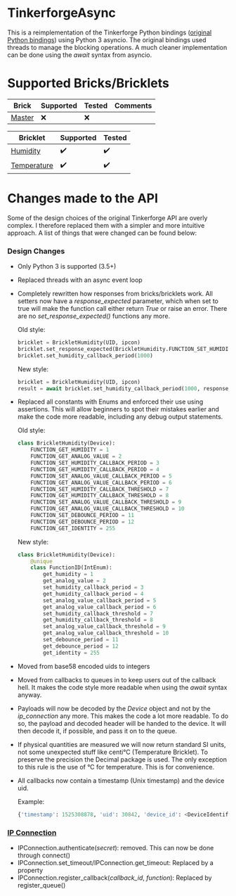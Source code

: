 # TinkerforgeAsync
This is a reimplementation of the Tinkerforge Python bindings ([original Python bindings](https://www.tinkerforge.com/en/doc/Software/API_Bindings_Python.html)) using Python 3 asyncio. The original bindings used threads to manage the blocking operations. A much cleaner implementation can be done using the *await* syntax from asyncio. 

# Supported Bricks/Bricklets
|Brick|Supported|Tested|Comments|
|--|--|--|--|
|[Master](https://www.tinkerforge.com/en/doc/Hardware/Bricks/Master_Brick.html)|:x:|  :x:|  |

|Bricklet|Supported|Tested|
|--|--|--|
|[Humidity](https://www.tinkerforge.com/en/doc/Hardware/Bricklets/Humidity.html)|:heavy_check_mark:|:heavy_check_mark:|
|[Temperature](https://www.tinkerforge.com/en/doc/Hardware/Bricklets/Temperature.html)|:heavy_check_mark:|:heavy_check_mark:|

# Changes made to the API
Some of the design choices of the original Tinkerforge API are overly complex. I therefore replaced them with a simpler and more intuitive approach. A list of things that were changed can be found below:
### Design Changes
- Only Python 3 is supported (3.5+)
 - Replaced threads with an async event loop
 - Completely rewritten how responses from bricks/bricklets work. All setters now have a *response_expected* parameter, which when set to true will make the function call either return *True* or raise an error. There are no *set_response_expected()* functions any more.

   Old style:
   ```python
   bricklet = BrickletHumidity(UID, ipcon)
   bricklet.set_response_expected(BrickletHumidity.FUNCTION_SET_HUMIDITY_CALLBACK_PERIOD, True)
   bricklet.set_humidity_callback_period(1000)
   ```
   New style:
   ```python
   bricklet = BrickletHumidity(UID, ipcon)
   result = await bricklet.set_humidity_callback_period(1000, response_expected=True)    # True if successful
   ```
 - Replaced all constants with Enums and enforced their use using assertions. This will allow beginners to spot their mistakes earlier and make the code more readable, including any debug output statements.

   Old style:
   ```python
   class BrickletHumidity(Device):
       FUNCTION_GET_HUMIDITY = 1
       FUNCTION_GET_ANALOG_VALUE = 2
       FUNCTION_SET_HUMIDITY_CALLBACK_PERIOD = 3
       FUNCTION_GET_HUMIDITY_CALLBACK_PERIOD = 4
       FUNCTION_SET_ANALOG_VALUE_CALLBACK_PERIOD = 5
       FUNCTION_GET_ANALOG_VALUE_CALLBACK_PERIOD = 6
       FUNCTION_SET_HUMIDITY_CALLBACK_THRESHOLD = 7
       FUNCTION_GET_HUMIDITY_CALLBACK_THRESHOLD = 8
       FUNCTION_SET_ANALOG_VALUE_CALLBACK_THRESHOLD = 9
       FUNCTION_GET_ANALOG_VALUE_CALLBACK_THRESHOLD = 10
       FUNCTION_SET_DEBOUNCE_PERIOD = 11
       FUNCTION_GET_DEBOUNCE_PERIOD = 12
       FUNCTION_GET_IDENTITY = 255
   ```

   New style:
   ```python
   class BrickletHumidity(Device):
       @unique
       class FunctionID(IntEnum):
           get_humidity = 1
           get_analog_value = 2
           set_humidity_callback_period = 3
           get_humidity_callback_period = 4
           set_analog_value_callback_period = 5
           get_analog_value_callback_period = 6
           set_humidity_callback_threshold = 7
           get_humidity_callback_threshold = 8
           set_analog_value_callback_threshold = 9
           get_analog_value_callback_threshold = 10
           set_debounce_period = 11
           get_debounce_period = 12
           get_identity = 255
   ```
 - Moved from base58 encoded uids to integers
 - Moved from callbacks to queues in to keep users out of the callback hell. It makes the code style more readable when using the *await* syntax anyway.
 - Payloads will now be decoded by the *Device* object and not by the *ip_connection* any more. This makes the code a lot more readable. To do so, the payload and decoded header will be handed to the device. It will then decode it, if possible, and pass it on to the queue.
 - If physical quantities are measured we will now return standard SI units, not some unexpected stuff like centi°C (Temperature Bricklet). To preserve the precision the Decimal package is used. The only exception to this rule is the use of °C for temperature. This is for convenience.
 - All callbacks now contain a timestamp (Unix timestamp) and the device uid.

   Example:
   ```python
   {'timestamp': 1525308878, 'uid': 30842, 'device_id': <DeviceIdentifier.BrickletHumidity: 27>, 'function_id': <CallbackID.humidity_reached: 15>, 'payload': Decimal('43.6')}
   ```

### [IP Connection](https://www.tinkerforge.com/de/doc/Software/IPConnection_Python.html#api)

 - IPConnection.authenticate(_secret_): removed. This can now be done through connect()
 - IPConnection.set_timeout/IPConnection.get_timeout: Replaced by a property
 - IPConnection.register_callback(_callback_id_, _function_): Replaced by register_queue()

